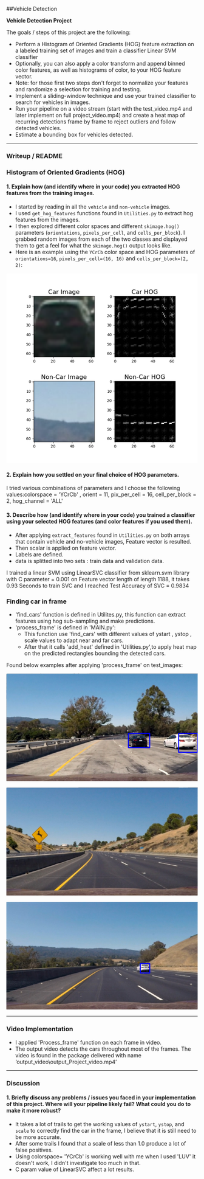 ##Vehicle Detection

**Vehicle Detection Project**

The goals / steps of this project are the following:

* Perform a Histogram of Oriented Gradients (HOG) feature extraction on a labeled training set of images and train a classifier Linear SVM classifier
* Optionally, you can also apply a color transform and append binned color features, as well as histograms of color, to your HOG feature vector. 
* Note: for those first two steps don't forget to normalize your features and randomize a selection for training and testing.
* Implement a sliding-window technique and use your trained classifier to search for vehicles in images.
* Run your pipeline on a video stream (start with the test_video.mp4 and later implement on full project_video.mp4) and create a heat map of recurring detections frame by frame to reject outliers and follow detected vehicles.
* Estimate a bounding box for vehicles detected.

[//]: # (Image References)
[image1]: ./output_images/Figure_1.png
[image2]: ./output_images/test1.jpg
[image3]: ./output_images/test2.jpg
[image4]: ./output_images/test3.jpg
[image5]: ./examples/bboxes_and_heat.png
[image6]: ./examples/labels_map.png
[image7]: ./examples/output_bboxes.png
[video1]: ./project_video.mp4

---
### Writeup / README
### Histogram of Oriented Gradients (HOG)

#### 1. Explain how (and identify where in your code) you extracted HOG features from the training images.

* I started by reading in all the `vehicle` and `non-vehicle` images.
* I used `get_hog_features` functions found in `Utilities.py` to extract hog features from the images.
* I then explored different color spaces and different `skimage.hog()` parameters (`orientations`, `pixels_per_cell`, and `cells_per_block`).  I grabbed random images from each of the two classes and displayed them to get a feel for what the `skimage.hog()` output looks like.
* Here is an example using the `YCrCb` color space and HOG parameters of `orientations=16`, `pixels_per_cell=(16, 16)` and `cells_per_block=(2, 2)`:

![alt text][image1] 



#### 2. Explain how you settled on your final choice of HOG parameters.

I tried various combinations of parameters and I choose the following
values:colorspace = 'YCrCb' , orient = 11, pix_per_cell = 16, cell_per_block = 2, hog_channel = 'ALL'

#### 3. Describe how (and identify where in your code) you trained a classifier using your selected HOG features (and color features if you used them).
* After applying `extract_features` found in `Utilities.py` on both arrays that contain vehicle and no-vehicle images, Feature vector is resulted.
* Then scalar is applied on feature vector.
* Labels are defined.
* data is splitted into two sets : train data and validation data.

I trained a linear SVM using LinearSVC classifier from sklearn.svm library with C parameter = 0.001 on Feature vector length of length 1188, it takes 0.93 Seconds to train SVC and I reached
Test Accuracy of SVC =  0.9834


### Finding car in frame

* 'find_cars' function is defined in Utilites.py, this function can extract features using hog sub-sampling and make predictions.
* 'process_frame' is defined in 'MAIN.py':
   * This function use 'find_cars' with different values of ystart , ystop , scale values to adapt near and far
cars.
   * After that it calls 'add_heat' defined in 'Utilities.py',to apply heat map on the predicted rectangles bounding the detected cars.

Found below examples after applying 'process_frame' on test_images:

![alt text][image2]

![alt text][image3] 

![alt text][image4] 

---

### Video Implementation

* I applied 'Process_frame' function on each frame in video.
* The output video detects the cars throughout most of the frames. The video is found in
the package delivered with name ‘output_video\output_Project_video.mp4’
---

### Discussion

#### 1. Briefly discuss any problems / issues you faced in your implementation of this project.  Where will your pipeline likely fail?  What could you do to make it more robust?

* It takes a lot of trails to get the working values of `ystart`, `ystop`, and `scale` to correctly find the car in the frame, I believe that it is still need to be more accurate.
* After some trails I found that a scale of less than 1.0 produce a lot of false positives.
* Using colorspace= 'YCrCb' is working well with me when I used 'LUV' it doesn't work, I didn't investigate too much in that.
* C param value of LinearSVC affect a lot results.